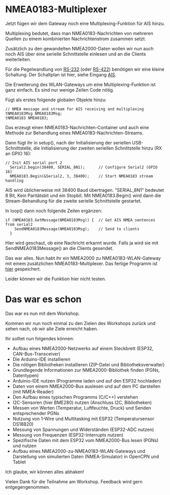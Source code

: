 # NMEA0183-Multiplexer

Jetzt fügen wir dem Gateway noch eine Multiplexing-Funktion für AIS hinzu.

Multiplexing bedutet, dass man NMEA0183-Nachrichten von mehreren Quellen zu einem kombinierten Nachrichtenstrom zusammen setzt.

Zusätzlich zu den gewandelten NMEA2000-Daten wollen wir nun auch noch AIS über eine serielle Schnittstelle einlesen und an die Clients weiterleiten.

Für die Pegelwandlung von [RS-232](https://de.wikipedia.org/wiki/RS-232) (oder [RS-422](https://de.wikipedia.org/wiki/EIA-422)) benötigen wir eine kleine Schaltung. Der Schaltplan ist hier, siehe Eingang [AIS](https://github.com/AK-Homberger/NMEA2000WifiGateway-with-ESP32).

Die Erweiterung des WLAN-Gateways um eine Multiplexing-Funktion ist ganz einfach. Es sind nur wenige Zeilen Code nötig.

Fügt als erstes folgende globalen Objekte hinzu:
```
// NMEA message and stream for AIS receiving and multiplexing
tNMEA0183Msg NMEA0183Msg;
tNMEA0183 NMEA0183;
```
Das erzeugt einen NMEA0183-Nachrichten-Container und auch eine Methode zur Behandlung eines NMEA0183-Nachrichten-Streams.

Dann fügt ihr in setup(), nach der Initialisierung der seriellen USB-Schnittstelle, die Initialisierung der zweiten seriellen Schnittstelle hinzu (RX an GPIO 16):

```
// Init AIS serial port 2
  Serial2.begin(38400, SERIAL_8N1);      // Configure Serial2 (GPIO 16)
  NMEA0183.Begin(&Serial2, 3, 38400);    // Start NMEA0183 stream handling
```
AIS wird üblicherweise mit 38400 Baud übertragen. "SERIAL_8N1" bedeutet 8 Bit, Kein Paritätsbit und  ein Stopbit. Mit NMEA0183.Begin() wird dann die Stream-Behandlung für die zweite serielle Schnittstelle gestartet.


In loop() dann noch folgende Zeilen ergänzen:

```
if (NMEA0183.GetMessage(NMEA0183Msg)) {  // Get AIS NMEA sentences from serial2
    SendNMEA0183Message(NMEA0183Msg);    // Send to clients
  }
```
Hier wird geschaut, ob eine Nachricht erkannt wurde. Falls ja wird sie mit SendNMEA0183Message() an die Clients gesendet.

Das war alles. Nun habt ihr ein NMEA2000 zu NMEA0183-WLAN-Gateway mit einem zusätzlichen NMEA0183-Multiplexer.
Das fertige Programm ist [hier](https://github.com/AK-Homberger/NMEA2000-Workshop/blob/main/Software/NMEA2000-WLAN-Gateway2/NMEA2000-WLAN-Gateway2.ino) gespeichert.

Leider können wir die Funktion hier nicht testen.

# Das war es schon
Das war es nun mit dem Workshop.

Kommen wir nun noch einmal zu den Zielen des Workshops zurück und sehen nach, ob wir alle Ziele erreicht haben.

Ihr solltet nun folgendes können:

- Aufbau eines NMEA2000-Netzwerks auf einem Steckbrett (ESP32, CAN-Bus-Transceiver)
- Die Arduino-IDE installieren
- Die nötigen Bibliotheken installieren (ZIP-Datei und Bibliotheksverwalter)
- Grundlegende Informationen zur NMEA2000-Bibliothek finden (PGNs, Datentypen)
- Arduinio-IDE nutzen (Programme laden und auf den ESP32 hochladen)
- Daten von einem NMEA2000-Bus auslesen und auf dem PC darstellen (mit NMEA-Reader)
- Den Aufbau eines typischen Programms (C/C++) verstehen
- I2C-Sensoren (hier BME280) nutzen (Anschluss I2C, Bibliotheken)
- Messen von Werten (Temperatur, Luftfeuchte, Druck) und Senden entsprechender PGNs
- Nutzung von 1-Wire und Multitasking mit ESP32 (Temperatursensor DS18B20)
- Messung von Spannungen und Widerständen (ESP32-ADC nutzen)
- Messung von Frequenzen (ESP32-Interrupts nutzen)
- Spezifische Daten mit dem ESP32 vom NMEA2000-Bus lesen (PGNs) und nutzen
- Aufbau eines NMEA2000-zu-NMEA0183-WLAN-Gateways und Darstellung von simulierten Daten (NMEA-Simulator) in OpenCPN und Tablet

Ich glaube, wir können alles abhaken!

Vielen Dank für die Teilnahme am Workshop.
Feedback wird gern entgegengenommen.
